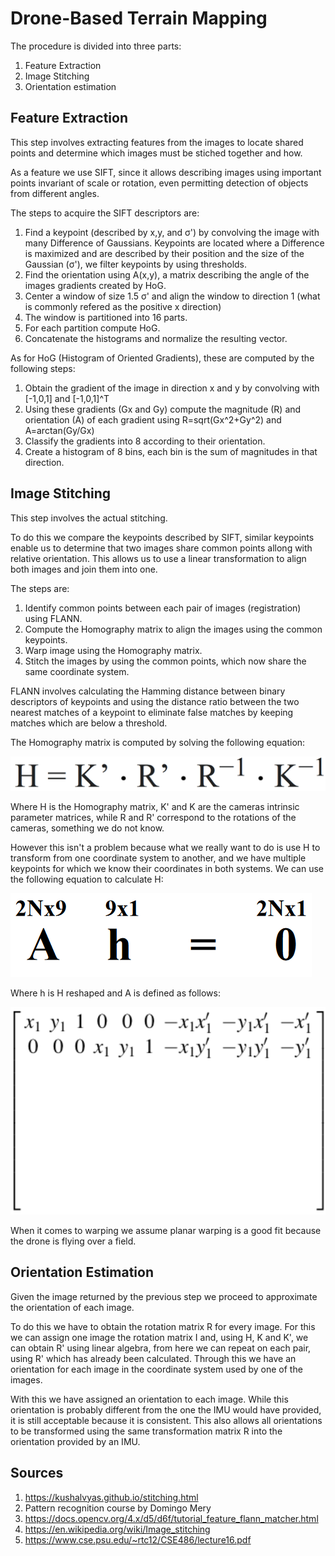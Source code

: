 # Drone-Based Terrain Mapping

The procedure is divided into three parts:

1. Feature Extraction
2. Image Stitching
3. Orientation estimation

## Feature Extraction

This step involves extracting features from the images to locate shared points and determine which images must be stiched together and how.

As a feature we use SIFT, since it allows describing images using important points invariant of scale or rotation, even permitting detection of objects from different angles.

The steps to acquire the SIFT descriptors are:

1. Find a keypoint (described by x,y, and σ') by convolving the image with many Difference of Gaussians. Keypoints are located where a Difference is maximized and are described by their position and the size of the Gaussian (σ'), we filter keypoints by using thresholds.
2. Find the orientation using A(x,y), a matrix describing the angle of the images gradients created by HoG.
3. Center a window of size 1.5 σ' and align the window to direction 1 (what is commonly refered as the positive x direction)
4. The window is partitioned into 16 parts.
5. For each partition compute HoG.
6. Concatenate the histograms and normalize the resulting vector.

As for HoG (Histogram of Oriented Gradients), these are computed by the following steps:

1. Obtain the gradient of the image in direction x and y by convolving with [-1,0,1] and [-1,0,1]^T
2. Using these gradients (Gx and Gy) compute the magnitude (R) and orientation (A) of each gradient using R=sqrt(Gx^2+Gy^2) and A=arctan(Gy/Gx)
3. Classify the gradients into 8 according to their orientation.
4. Create a histogram of 8 bins, each bin is the sum of magnitudes in that direction.

## Image Stitching

This step involves the actual stitching.

To do this we compare the keypoints described by SIFT, similar keypoints enable us to determine that two images share common points allong with relative orientation. This allows us to use a linear transformation to align both images and join them into one.

The steps are:

1. Identify common points between each pair of images (registration) using FLANN.
2. Compute the Homography matrix to align the images using the common keypoints.
3. Warp image using the Homography matrix.
4. Stitch the images by using the common points, which now share the same coordinate system.

FLANN involves calculating the Hamming distance between binary descriptors of keypoints and using the distance ratio between the two nearest matches of a keypoint to eliminate false matches by keeping matches which are below a threshold.

The Homography matrix is computed by solving	the following equation:

![1715533109090](image/design_question/1715533109090.png)

Where H is the Homography matrix, K' and K are the cameras intrinsic parameter matrices, while R and R' correspond to the rotations of the cameras, something we do not know.

However this isn't a problem because what we really want to do is use H to transform from one coordinate system to another, and we have multiple keypoints for which we know their coordinates in both systems. We can use the following equation to calculate H:

![1715617359100](image/design_question/1715617359100.png)

Where h is H reshaped and A is defined as follows:

![1715617466521](image/design_question/1715617466521.png)

When it comes to warping we assume planar warping is a good fit because the drone is flying over a field.

## Orientation Estimation

Given the image returned by the previous step we proceed to approximate the orientation of each image.

To do this we have to obtain the rotation matrix R for every image. For this we can assign one image the rotation matrix I and, using H, K and K', we can obtain R' using linear algebra, from here we can repeat on each pair, using R' which has already been calculated. Through this we have an orientation for each image in the coordinate system used by one of the images.

With this we have assigned an orientation to each image. While this orientation is probably different from the one the IMU would have provided, it is still acceptable because it is consistent. This also allows all orientations to be transformed using the same transformation matrix R into the orientation provided by an IMU.

## Sources

1. https://kushalvyas.github.io/stitching.html
2. Pattern recognition course by Domingo Mery
3. https://docs.opencv.org/4.x/d5/d6f/tutorial_feature_flann_matcher.html
4. https://en.wikipedia.org/wiki/Image_stitching
5. https://www.cse.psu.edu/~rtc12/CSE486/lecture16.pdf
